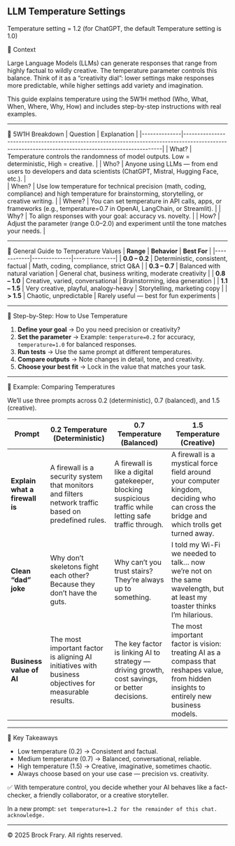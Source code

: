 ## LLM Temperature Settings
Temperature setting = 1.2 (for ChatGPT, the default Temperature setting is 1.0)

📌 Context

Large Language Models (LLMs) can generate responses that range from highly factual to wildly creative. The temperature parameter controls this balance. Think of it as a “creativity dial”: lower settings make responses more predictable, while higher settings add variety and imagination.

This guide explains temperature using the 5W1H method (Who, What, When, Where, Why, How) and includes step-by-step instructions with real examples.

---

🔹 5W1H Breakdown
|  Question	   |   Explanation                                                                                                                                      |
|--------------|----------------------------------------------------------------------------------------------------------------------------------------------------|
| What?        |  Temperature controls the randomness of model outputs. Low = deterministic, High = creative.                                                       |
| Who?         |  Anyone using LLMs — from end users to developers and data scientists (ChatGPT, Mistral, Hugging Face, etc.).                                      |	
| When?        |  Use low temperature for technical precision (math, coding, compliance) and high temperature for brainstorming, storytelling, or creative writing. |
| Where?       |  You can set temperature in API calls, apps, or frameworks (e.g., temperature=0.7 in OpenAI, LangChain, or Streamlit).                             |
| Why?         |  To align responses with your goal: accuracy vs. novelty.                                                                                          |
| How?         |  Adjust the parameter (range 0.0–2.0) and experiment until the tone matches your needs.                                                            |

---
	
🔹 General Guide to Temperature Values
| **Range** | **Behavior** | **Best For** |
|------------|--------------|---------------|
| **0.0 – 0.2** | Deterministic, consistent, factual | Math, coding, compliance, strict Q&A |
| **0.3 – 0.7** | Balanced with natural variation | General chat, business writing, moderate creativity |
| **0.8 – 1.0** | Creative, varied, conversational | Brainstorming, idea generation |
| **1.1 – 1.5** | Very creative, playful, analogy-heavy | Storytelling, marketing copy |
| **> 1.5** | Chaotic, unpredictable | Rarely useful — best for fun experiments |

---

🔹 Step-by-Step: How to Use Temperature

1. **Define your goal** → Do you need precision or creativity?  
2. **Set the parameter** → Example: `temperature=0.2` for accuracy, `temperature=1.0` for balanced responses.  
3. **Run tests** → Use the same prompt at different temperatures.  
4. **Compare outputs** → Note changes in detail, tone, and creativity.  
5. **Choose your best fit** → Lock in the value that matches your task.  

---

🔹 Example: Comparing Temperatures

We’ll use three prompts across 0.2 (deterministic), 0.7 (balanced), and 1.5 (creative).

| **Prompt** | **0.2 Temperature (Deterministic)** | **0.7 Temperature (Balanced)** | **1.5 Temperature (Creative)** |
|-------------|-------------------------------------|--------------------------------|--------------------------------|
| **Explain what a firewall is** | A firewall is a security system that monitors and filters network traffic based on predefined rules. | A firewall is like a digital gatekeeper, blocking suspicious traffic while letting safe traffic through. | A firewall is a mystical force field around your computer kingdom, deciding who can cross the bridge and which trolls get turned away. |
| **Clean “dad” joke** | Why don’t skeletons fight each other? Because they don’t have the guts. | Why can’t you trust stairs? They’re always up to something. | I told my Wi-Fi we needed to talk… now we’re not on the same wavelength, but at least my toaster thinks I’m hilarious. |
| **Business value of AI** | The most important factor is aligning AI initiatives with business objectives for measurable results. | The key factor is linking AI to strategy — driving growth, cost savings, or better decisions. | The most important factor is vision: treating AI as a compass that reshapes value, from hidden insights to entirely new business models. |

---

🔹 Key Takeaways

- Low temperature (0.2) → Consistent and factual.
- Medium temperature (0.7) → Balanced, conversational, reliable.
- High temperature (1.5) → Creative, imaginative, sometimes chaotic.
- Always choose based on your use case — precision vs. creativity.

✅ With temperature control, you decide whether your AI behaves like a fact-checker, a friendly collaborator, or a creative storyteller.

In a new prompt:  `set temperature=1.2 for the remainder of this chat. acknowledge.`

---

© 2025 Brock Frary. All rights reserved.
